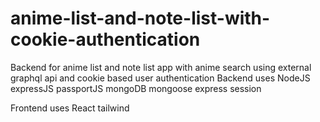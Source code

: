 # anime-list-and-note-list-with-cookie-authentication
Backend for anime list and note list  app with anime search using external graphql api and cookie based user authentication
Backend uses 
              NodeJS
              expressJS
              passportJS
              mongoDB
              mongoose
              express session
              
Frontend uses
              React
              tailwind
              
              
  
